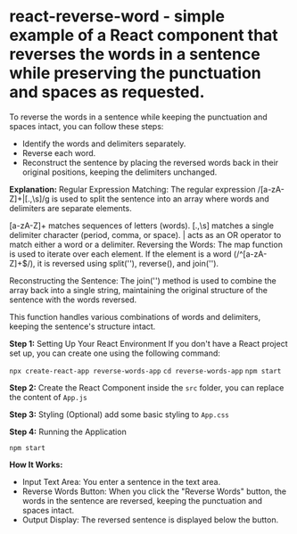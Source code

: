 # react-reverse-word - simple example of a React component that reverses the words in a sentence while preserving the punctuation and spaces as requested.

To reverse the words in a sentence while keeping the punctuation and spaces intact, you can follow these steps:

- Identify the words and delimiters separately.
- Reverse each word.
- Reconstruct the sentence by placing the reversed words back in their original positions, keeping the delimiters unchanged.

**Explanation:**
Regular Expression Matching: The regular expression /[a-zA-Z]+|[.,\s]/g is used to split the sentence into an array where words and delimiters are separate elements.

[a-zA-Z]+ matches sequences of letters (words).
[.,\s] matches a single delimiter character (period, comma, or space).
| acts as an OR operator to match either a word or a delimiter.
Reversing the Words: The map function is used to iterate over each element. If the element is a word (/^[a-zA-Z]+$/), it is reversed using split(''), reverse(), and join('').

Reconstructing the Sentence: The join('') method is used to combine the array back into a single string, maintaining the original structure of the sentence with the words reversed.

This function handles various combinations of words and delimiters, keeping the sentence's structure intact.

**Step 1:** Setting Up Your React Environment
If you don't have a React project set up, you can create one using the following command:

`npx create-react-app reverse-words-app`
`cd reverse-words-app`
`npm start`

**Step 2:** Create the React Component
inside the `src` folder, you can replace the content of `App.js` 

**Step 3:** Styling (Optional)
add some basic styling to `App.css`

**Step 4:** Running the Application

`npm start`


**How It Works:**
- Input Text Area: You enter a sentence in the text area.
- Reverse Words Button: When you click the "Reverse Words" button, the words in the sentence are reversed, keeping the punctuation and spaces intact.
- Output Display: The reversed sentence is displayed below the button.
